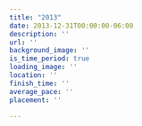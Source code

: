 ```yaml
---
title: "2013"
date: 2013-12-31T00:00:00-06:00
description: ''
url: ''
background_image: ''
is_time_period: true
loading_image: ''
location: ''
finish_time: ''
average_pace: ''
placement: ''

---
```

